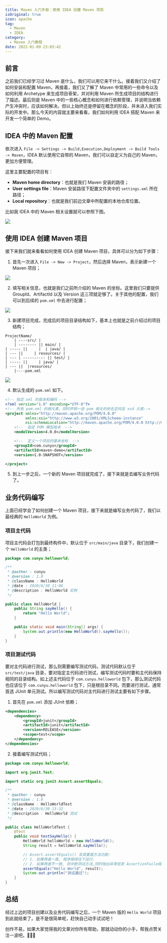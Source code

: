 ```yaml
---
title: Maven 入门手册：使用 IDEA 创建 Maven 项目
isOriginal: true
icon: apache
tag:
  - Maven
  - IDEA
category:
  - Maven 入门教程
date: 2022-01-09 23:03:42
---
```




## 前言

之前我们已经学习过 Maven 是什么，我们可以用它来干什么。接着我们又介绍了如何安装和配置 Maven，再接着，我们又了解了 Maven 中常用的一些命令以及如何利用 Archetype 来生成项目骨架，并对利用 Maven 所生成项目的结构进行了描述。最后则是 Maven 中的一些核心概念和如何进行依赖管理，并说明当依赖产生冲突时，应该如何解决。但以上始终还是停留在概念的阶段，并未进入我们实际的开发中。那么今天的内容就主要来看看，我们如何利用 IDEA 搭配 Maven 来开发一个简单的 Demo。

## IDEA 中的 Maven 配置

依次进入 `File -> Settings -> Build,Execution,Deployment -> Build Tools -> Maven`，IDEA 默认使用它自带的 Maven，我们可以自定义为自己的 Maven，更加方便管理。

这里主要配置的项目有：

-   **Maven home directory**：也就是我们 Maven 安装的路径；
-   **User settings file**：Maven 安装路径下配置文件夹中的 `settings.xml` 所在路径；
-   **Local repository**：也就是我们前边文章中所配置的本地仓库位置。

比如我 IDEA 中的 Maven 相关设置就可以参照下图。

![](https://s1.ax1x.com/2020/07/07/UFUiPs.png)

## 使用 IDEA 创建 Maven 项目

接下来我们就来看看如何使用 IDEA 创建 Maven 项目，具体可以分为如下步骤：

1.  首先一次进入 `File -> New -> Project`，然后选择 Maven，表示新建一个 Maven 项目；

![](https://s1.ax1x.com/2020/07/07/UFZmMq.png)

2.  填写相关信息，也就是我们之前所介绍的 Maven 的坐标。这里我们只要提供 GroupId、ArtifactId 以及 Version 这三项就足够了。关于其他的配置，我们可以到后续的 `pom.xml` 中去进行配置；

![](https://s1.ax1x.com/2020/07/07/UFZZzn.png)

3.  新建项目完成，完成后的项目目录结构如下，基本上也就是之前介绍过的项目结构；

```
ProjectName/
    | ----src/ |
    | -------- || main/ |
| ----- ||     |  | java/ |
| --- ||     | resources/ |
| --- | ---------- || test/ |
| ----- ||     | java/ |
| --- ||  |resources/
    |----pom.xml
```



![](https://s1.ax1x.com/2020/07/07/UFZVRs.png)

4.  默认生成的 `pom.xml` 如下。

```xml
<!-- 指定 xml 的版本和编码 -->
<?xml version="1.0" encoding="UTF-8"?>
<!-- 所有 pom.xml 的根元素，同时声明一些 pom 相关的命名空间及 xsd 元素-->
<project xmlns="http://maven.apache.org/POM/4.0.0"
         xmlns:xsi="http://www.w3.org/2001/XMLSchema-instance"
         xsi:schemaLocation="http://maven.apache.org/POM/4.0.0 http://maven.apache.org/xsd/maven-4.0.0.xsd">
    <!--  指定 POM 模型版本  -->
    <modelVersion>4.0.0</modelVersion>

    <!--  定义一个项目的基本坐标  -->
    <groupId>com.cunyu</groupId>
    <artifactId>maven-demo</artifactId>
    <version>1.0-SNAPSHOT</version>

</project>

```

5.  到上一步之后，一个新的 Maven 项目就完成了，接下来就是去编写业务代码了。

## 业务代码编写

上面已经学会了如何创建一个 Maven 项目，接下来就是编写业务代码了，我们以最经典的 `HelloWorld` 为例。

### 项目主代码

项目主代码会打包到最终构件中，默认位于 `src/main/java` 目录下，我们创建一个 `HelloWorld` 的主类；

```java
package com.cunyu.helloworld;

/**
 * @author : cunyu
 * @version : 1.0
 * @className : HelloWorld
 * @date : 2020/6/30 11:06
 * @description : HelloWorld 实例
 */

public class HelloWorld {
    public String sayHello() {
        return "Hello World";
    }

    public static void main(String[] args) {
        System.out.println(new HelloWorld().sayHello());
    }
}
```

### 项目测试代码

要对主代码进行测试，那么则需要编写测试代码，测试代码默认位于 `src/test/java` 目录，要对指定主代码进行测试，编写测试代码时要和主代码保持相同的目录结构。如上述主代码位于 `com.cunyu.helloworld` 包下，那么测试代码也应该位于 `com.cunyu.helloworld` 包下，只是根目录不同。而要进行测试，通常首选 JUnit 单元测试。所以编写测试代码对主代码进行测试主要有如下步骤。

1.  首先在 `pom.xml` 添加 JUnit 依赖；

```xml
<dependencies>
    <dependency>
        <groupId>junit</groupId>
        <artifactId>junit</artifactId>
        <version>RELEASE</version>
        <scope>test</scope>
    </dependency>
</dependencies>
```

2.  接着编写测试代码；

```java
package com.cunyu.helloworld;

import org.junit.Test;

import static org.junit.Assert.assertEquals;

/**
 * @author : cunyu
 * @version : 1.0
 * @className : HelloWorldTest
 * @date : 2020/6/30 13:32
 * @description : HelloWorld 测试
 */

public class HelloWorldTest {
    @Test
    public void testSayHello() {
        HelloWorld helloWorld = new HelloWorld();
        String result = helloWorld.sayHello();

        // Assert.assertEquals() 及其重载方法功能:
        // 1. 如果两者一致, 程序继续往下运行.
        // 2. 如果两者不一致, 则中断测试方法,同时抛出异常信息 AssertionFailedError.
        assertEquals("Hello World", result);
        System.out.println("测试通过");
    }
}
```

## 总结

经过上边的项目创建以及业务代码编写之后，一个 Maven 版的 `Hello World` 项目到此就结束了。是不是很简单呢，赶快自己动手试试吧！

创作不易，如果大家觉得我的文章对你所有帮助，那就动动你的小手，帮我点赞关注一波吧。💖💖💖

